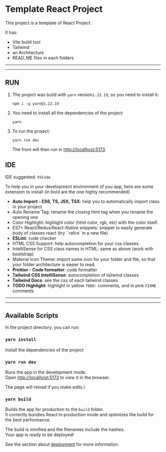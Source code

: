 # Template React Project

This project is a template of React Project.


It has:

- Vite build tool
- Tailwind
- an Architecture
- READ_ME files in each folders

---

---

## RUN

1. The project was build with `yarn` version`1.22.19`, so you need to install it:

   ```CMD
   npm i -g yarn@1.22.19
   ```

2. You need to install all the dependencies of the project:

   ```CMD
   yarn
   ```

3. To run the project:

   ```CMD
   yarn run dev
   ```

   The front will then run in [http://localhost:5173](http://localhost:5173).

## IDE

IDE suggested: `VSCode`

To help you in your development environment of you app, here are some extension to install (in bold are the one highly recommended)

- **Auto Import - ES6, TS, JSX, TSX**: help you to automatically import class in your project
- Auto Rename Tag: rename the closing html tag when you rename the opening one
- Color Highlight: highlight color (html color, rgb, etc) with the color itself.
- ES7+ React/Redux/React-Native snippets: snippet to easily generate body of classes react (try ``rafce` in a new file)
- **ESLint**: code checker
- HTML CSS Support: help autocompletion for your css classes.
- IntelliSense for CSS class names in HTML: same as above (work with bootstrap)
- Material Icon Theme: import some icon for your folder and file, so that your folder architecture is easier to read.
- **Prettier - Code formatter**: code formatter
- **Tailwind CSS IntelliSense**: autocompletion of tailwind classes
- **Tailwind Docs**: see the css of each tailwind classes
- **TODO Highlight**: highlight in yellow `TODO:` comments, and in pink `FIXME` comments

---

---

## Available Scripts

In the project directory, you can run:

### `yarn install`

Install the dependencies of the project

### `yarn run dev`

Runs the app in the development mode.\
Open [http://localhost:5173](http://localhost:5173) to view it in the browser.

The page will reload if you make edits.\

### `yarn build`

Builds the app for production to the `build` folder.\
It correctly bundles React in production mode and optimizes the build for the best performance.

The build is minified and the filenames include the hashes.\
Your app is ready to be deployed!

See the section about [deployment](https://facebook.github.io/create-react-app/docs/deployment) for more information.

